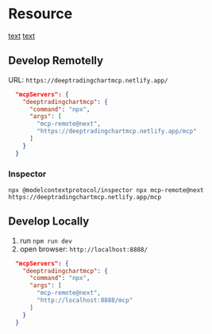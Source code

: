 # Resource
[text](https://developers.netlify.com/guides/write-mcps-on-netlify/#resources)
[text](https://mcp-example-express.netlify.app/)

## Develop Remotelly
URL: `https://deeptradingchartmcp.netlify.app/`

```json
  "mcpServers": {
    "deeptradingchartmcp": {
      "command": "npx",
      "args": [
        "mcp-remote@next",
        "https://deeptradingchartmcp.netlify.app/mcp"
      ]
    }
  }
```

### Inspector
`npx @modelcontextprotocol/inspector npx mcp-remote@next https://deeptradingchartmcp.netlify.app/mcp`


## Develop Locally
1. run `npm run dev`
2. open browser: `http://localhost:8888/`

```json
  "mcpServers": {
    "deeptradingchartmcp": {
      "command": "npx",
      "args": [
        "mcp-remote@next",
        "http://localhost:8888/mcp"
      ]
    }
  }
```

